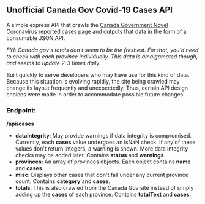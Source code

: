 ## Unofficial Canada Gov Covid-19 Cases API

A simple express API that crawls the [Canada Government Novel Coronavirus reported cases page](https://www.canada.ca/en/public-health/services/diseases/2019-novel-coronavirus-infection.html) and outputs that data in the form of a consumable JSON API. 

*FYI: Canada gov's totals don't seem to be the freshest. For that, you'd need to check with each province individually. This data is amalgamated though, and seems to update 2-3 times daily.*

Built quickly to serve developers who may have use for this kind of data. Because this situation is evolving rapidly, the site being crawled may change its layout frequently and unexpectedly. Thus, certain API design choices were made in order to accommodate possible future changes.

### Endpoint:

**/api/cases** 

- **dataIntegrity**: May provide warnings if data integrity is compromised. Currently, each **cases** value undergoes an isNaN check. If any of these values don't return integers, a warning is shown. More data integrity checks may be added later. Contains **status** and **warnings**.
- **provinces**: An array of provinces objects. Each object contains **name** and **cases**.
- **misc**: Displays other cases that don't fall under any current province count. Contains **category** and **cases**.
- **totals**: This is also crawled from the Canada Gov site instead of simply adding up the **cases** of each province. Contains **totalText** and **cases**.